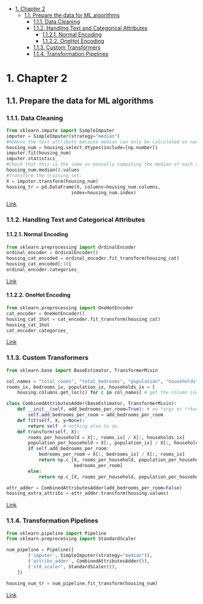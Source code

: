 - [1. Chapter 2](#1-chapter-2)
  - [1.1. Prepare the data for ML algorithms](#11-prepare-the-data-for-ml-algorithms)
    - [1.1.1. Data Cleaning](#111-data-cleaning)
    - [1.1.2. Handling Text and Categorical Attributes](#112-handling-text-and-categorical-attributes)
      - [1.1.2.1. Normal Encoding](#1121-normal-encoding)
      - [1.1.2.2. OneHot Encoding](#1122-onehot-encoding)
    - [1.1.3. Custom Transformers](#113-custom-transformers)
    - [1.1.4. Transformation Pipelines](#114-transformation-pipelines)
# 1. Chapter 2
## 1.1. Prepare the data for ML algorithms
### 1.1.1. Data Cleaning
```Python
from sklearn.impute import SimpleImputer
imputer = SimpleImputer(strategy="median")
#Remove the text attribute because median can only be calculated on numerical attributes:
housing_num = housing.select_dtypes(include=[np.number])
imputer.fit(housing_num)
imputer.statistics_
#Check that this is the same as manually computing the median of each attribute:
housing_num.median().values
#Transform the training set:
X = imputer.transform(housing_num)
housing_tr = pd.DataFrame(X, columns=housing_num.columns,
                        index=housing_num.index)
```
[Link](https://colab.research.google.com/github/ageron/handson-ml2/blob/master/02_end_to_end_machine_learning_project.ipynb#scrollTo=tm1NMvG_cWbR)
### 1.1.2. Handling Text and Categorical Attributes
#### 1.1.2.1. Normal Encoding
```Python
from sklearn.preprocessing import OrdinalEncoder
ordinal_encoder = OrdinalEncoder()
housing_cat_encoded = ordinal_encoder.fit_transform(housing_cat)
housing_cat_encoded[:10]
ordinal_encoder.categories_
```
[Link](https://colab.research.google.com/github/ageron/handson-ml2/blob/master/02_end_to_end_machine_learning_project.ipynb#scrollTo=NVXPJM6ccWbU)
#### 1.1.2.2. OneHot Encoding
```Python
from sklearn.preprocessing import OneHotEncoder
cat_encoder = OneHotEncoder()
housing_cat_1hot = cat_encoder.fit_transform(housing_cat)
housing_cat_1hot
cat_encoder.categories_
```
[Link](https://colab.research.google.com/github/ageron/handson-ml2/blob/master/02_end_to_end_machine_learning_project.ipynb#scrollTo=Ye1DztXKcWbV)
### 1.1.3. Custom Transformers
```Python
from sklearn.base import BaseEstimator, TransformerMixin

col_names = "total_rooms", "total_bedrooms", "population", "households"
rooms_ix, bedrooms_ix, population_ix, households_ix = [
    housing.columns.get_loc(c) for c in col_names] # get the column indices

class CombinedAttributesAdder(BaseEstimator, TransformerMixin):
    def __init__(self, add_bedrooms_per_room=True): # no *args or **kargs
        self.add_bedrooms_per_room = add_bedrooms_per_room
    def fit(self, X, y=None):
        return self  # nothing else to do
    def transform(self, X):
        rooms_per_household = X[:, rooms_ix] / X[:, households_ix]
        population_per_household = X[:, population_ix] / X[:, households_ix]
        if self.add_bedrooms_per_room:
            bedrooms_per_room = X[:, bedrooms_ix] / X[:, rooms_ix]
            return np.c_[X, rooms_per_household, population_per_household,
                         bedrooms_per_room]
        else:
            return np.c_[X, rooms_per_household, population_per_household]

attr_adder = CombinedAttributesAdder(add_bedrooms_per_room=False)
housing_extra_attribs = attr_adder.transform(housing.values)
```
[Link](https://colab.research.google.com/github/ageron/handson-ml2/blob/master/02_end_to_end_machine_learning_project.ipynb#scrollTo=2Lc1Nm-VcWbW)
### 1.1.4. Transformation Pipelines
```Python
from sklearn.pipeline import Pipeline
from sklearn.preprocessing import StandardScaler

num_pipeline = Pipeline([
        ('imputer', SimpleImputer(strategy="median")),
        ('attribs_adder', CombinedAttributesAdder()),
        ('std_scaler', StandardScaler()),
    ])

housing_num_tr = num_pipeline.fit_transform(housing_num)
```
[Link](https://colab.research.google.com/github/ageron/handson-ml2/blob/master/02_end_to_end_machine_learning_project.ipynb#scrollTo=CdBnQPO8fMlY)